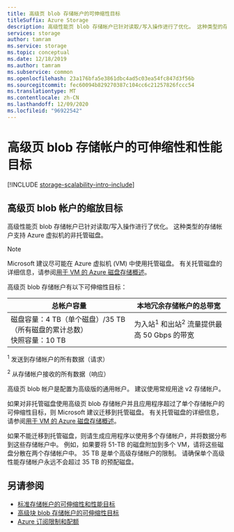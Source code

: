 ```yaml
---
title: 高级页 blob 存储帐户的可伸缩性目标
titleSuffix: Azure Storage
description: 高级性能页 blob 存储帐户已针对读取/写入操作进行了优化。 这种类型的存储帐户支持 Azure 虚拟机的非托管磁盘。
services: storage
author: tamram
ms.service: storage
ms.topic: conceptual
ms.date: 12/18/2019
ms.author: tamram
ms.subservice: common
ms.openlocfilehash: 23a176bfa5e3861dbc4ad5c03ea54fc847d3f56b
ms.sourcegitcommit: fec60094b829270387c104cc6c21257826fccc54
ms.translationtype: MT
ms.contentlocale: zh-CN
ms.lasthandoff: 12/09/2020
ms.locfileid: "96922542"
---
```

# <a name="scalability-and-performance-targets-for-premium-page-blob-storage-accounts"></a>高级页 blob 存储帐户的可伸缩性和性能目标

[!INCLUDE [storage-scalability-intro-include](../../../includes/storage-scalability-intro-include.md)]

## <a name="scale-targets-for-premium-page-blob-accounts"></a>高级页 blob 帐户的缩放目标

高级性能页 blob 存储帐户已针对读取/写入操作进行了优化。 这种类型的存储帐户支持 Azure 虚拟机的非托管磁盘。

> [!NOTE]
> Microsoft 建议尽可能在 Azure 虚拟机 (VM) 中使用托管磁盘。 有关托管磁盘的详细信息，请参阅[用于 VM 的 Azure 磁盘存储概述](../../virtual-machines/managed-disks-overview.md)。

高级页 blob 存储帐户有以下可伸缩性目标：

| 总帐户容量                            | 本地冗余存储帐户的总带宽                     |
| ------------------------------------------------- | --------------------------------------------------------------------------- |
| 磁盘容量：4 TB（单个磁盘）/35 TB（所有磁盘的累计总数） <br>快照容量：10 TB | 为入站<sup>1</sup> 和出站<sup>2</sup> 流量提供最高 50 Gbps 的带宽 |

<sup>1</sup> 发送到存储帐户的所有数据（请求）

<sup>2</sup> 从存储帐户接收的所有数据（响应）

高级页 blob 帐户是配置为高级版的通用帐户。 建议使用常规用途 v2 存储帐户。

如果对非托管磁盘使用高级页 blob 存储帐户并且应用程序超过了单个存储帐户的可伸缩性目标，则 Microsoft 建议迁移到托管磁盘。 有关托管磁盘的详细信息，请参阅[用于 VM 的 Azure 磁盘存储概述](../../virtual-machines/managed-disks-overview.md)。

如果不能迁移到托管磁盘，则请生成应用程序以使用多个存储帐户，并将数据分布到这些存储帐户中。 例如，如果要将 51-TB 的磁盘附加到多个 VM，请将这些磁盘分散在两个存储帐户中。 35 TB 是单个高级存储帐户的限制。 请确保单个高级性能存储帐户永远不会超过 35 TB 的预配磁盘。

## <a name="see-also"></a>另请参阅

- [标准存储帐户的可伸缩性和性能目标](../common/scalability-targets-standard-account.md)
- [高级块 blob 存储帐户的可伸缩性目标](../blobs/scalability-targets-premium-block-blobs.md)
- [Azure 订阅限制和配额](../../azure-resource-manager/management/azure-subscription-service-limits.md)
